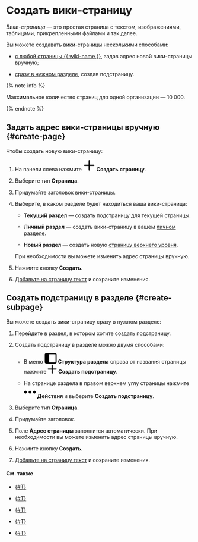 # Создать вики-страницу

_Вики-страница_ — это простая страница с текстом, изображениями, таблицами, прикрепленными файлами и так далее.

Вы можете создавать вики-страницы несколькими способами:

- [с любой страницы {{ wiki-name }}](#create-page), задав адрес новой вики-страницы вручную;

- [сразу в нужном разделе](#create-subpage), создав подстраницу.


{% note info %}

Максимальное количество страниц для одной организации — 10 000.

{% endnote %}


## Задать адрес вики-страницы вручную {#create-page}

Чтобы создать новую вики-страницу:

1. На панели слева нажмите ![](../_assets/wiki/svg/create-page.svg) **Создать страницу**.

1. Выберите тип **Страница**.

1. Придумайте заголовок вики-страницы.

1. Выберите, в каком разделе будет находиться ваша вики-страница:

    * **Текущий раздел** — создать подстраницу для текущей страницы.

    * **Личный раздел** — создать вики-страницу в вашем [личном разделе](structure.md#personal_cluster).

    * **Новый раздел** — создать новую [страницу верхнего уровня](structure.md#structure).

    При необходимости вы можете изменить адрес страницы вручную.

1. Нажмите кнопку **Создать**.

1. [Добавьте на страницу текст](basic-markup.md) и сохраните изменения.

## Создать подстраницу в разделе {#create-subpage}

Вы можете создать вики-страницу сразу в нужном разделе:

1. Перейдите в раздел, в котором хотите создать подстраницу.

1. Создать подстраницу в разделе можно двумя способами:

    * В меню ![](../_assets/wiki/svg/structure-icon.svg) **Структура раздела** справа от названия страницы нажмите ![](../_assets/wiki/svg/button-add-subpage.svg) **Создать подстраницу**.

    * На странице раздела в правом верхнем углу страницы нажмите ![](../_assets/wiki/svg/actions-icon.svg) **Действия** и выберите **Создать подстраницу**.

1. Выберите тип **Страница**.

1. Придумайте заголовок.

1. Поле **Адрес страницы** заполнится автоматически. При необходимости вы можете изменить адрес страницы вручную.

1. Нажмите кнопку **Создать**.

1. [Добавьте на страницу текст](basic-markup.md) и сохраните изменения.

#### См. также

- [{#T}](page-management/access-setup.md)

- [{#T}](edit-page.md)

- [{#T}](create-grid.md)

- [{#T}](wysiwyg-create.md)

- [{#T}](delete-page.md)
